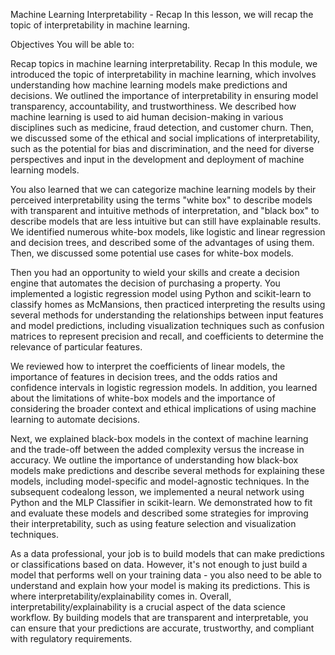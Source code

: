 Machine Learning Interpretability - Recap
In this lesson, we will recap the topic of interpretability in machine learning.

Objectives
You will be able to:

Recap topics in machine learning interpretability.
Recap
In this module, we introduced the topic of interpretability in machine learning, which involves understanding how machine learning models make predictions and decisions. We outlined the importance of interpretability in ensuring model transparency, accountability, and trustworthiness. We described how machine learning is used to aid human decision-making in various disciplines such as medicine, fraud detection, and customer churn. Then, we discussed some of the ethical and social implications of interpretability, such as the potential for bias and discrimination, and the need for diverse perspectives and input in the development and deployment of machine learning models.

You also learned that we can categorize machine learning models by their perceived interpretability using the terms "white box" to describe models with transparent and intuitive methods of interpretation, and "black box" to describe models that are less intuitive but can still have explainable results. We identified numerous white-box models, like logistic and linear regression and decision trees, and described some of the advantages of using them. Then, we discussed some potential use cases for white-box models.

Then you had an opportunity to wield your skills and create a decision engine that automates the decision of purchasing a property. You implemented a logistic regression model using Python and scikit-learn to classify homes as McMansions, then practiced interpreting the results using several methods for understanding the relationships between input features and model predictions, including visualization techniques such as confusion matrices to represent precision and recall, and coefficients to determine the relevance of particular features.

We reviewed how to interpret the coefficients of linear models, the importance of features in decision trees, and the odds ratios and confidence intervals in logistic regression models. In addition, you learned about the limitations of white-box models and the importance of considering the broader context and ethical implications of using machine learning to automate decisions.

Next, we explained black-box models in the context of machine learning and the trade-off between the added complexity versus the increase in accuracy. We outline the importance of understanding how black-box models make predictions and describe several methods for explaining these models, including model-specific and model-agnostic techniques. In the subsequent codealong lesson, we implemented a neural network using Python and the MLP Classifier in scikit-learn. We demonstrated how to fit and evaluate these models and described some strategies for improving their interpretability, such as using feature selection and visualization techniques.

As a data professional, your job is to build models that can make predictions or classifications based on data. However, it's not enough to just build a model that performs well on your training data - you also need to be able to understand and explain how your model is making its predictions. This is where interpretability/explainability comes in. Overall, interpretability/explainability is a crucial aspect of the data science workflow. By building models that are transparent and interpretable, you can ensure that your predictions are accurate, trustworthy, and compliant with regulatory requirements.

